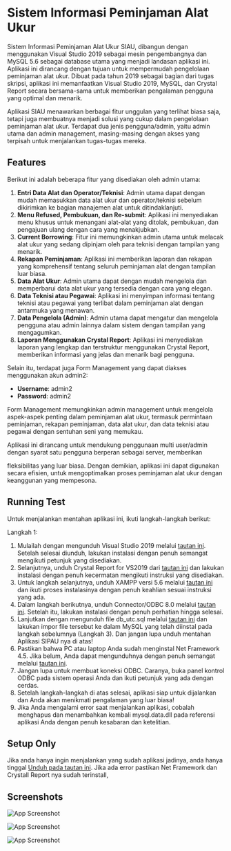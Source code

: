 # Sistem Informasi Peminjaman Alat Ukur
Sistem Informasi Peminjaman Alat Ukur SIAU, dibangun dengan menggunakan Visual Studio 2019 sebagai mesin pengembangnya dan MySQL 5.6 sebagai database utama yang menjadi landasan aplikasi ini. Aplikasi ini dirancang dengan tujuan untuk mempermudah pengelolaan peminjaman alat ukur. Dibuat pada tahun 2019 sebagai bagian dari tugas skripsi, aplikasi ini memanfaatkan Visual Studio 2019, MySQL, dan Crystal Report secara bersama-sama untuk memberikan pengalaman pengguna yang optimal dan menarik.

Aplikasi SIAU menawarkan berbagai fitur unggulan yang terlihat biasa saja, tetapi juga membuatnya menjadi solusi yang cukup dalam pengelolaan peminjaman alat ukur. Terdapat dua jenis pengguna/admin, yaitu admin utama dan admin management, masing-masing dengan akses yang terpisah untuk menjalankan tugas-tugas mereka.
## Features
Berikut ini adalah beberapa fitur yang disediakan oleh admin utama:

1. **Entri Data Alat dan Operator/Teknisi**: Admin utama dapat dengan mudah memasukkan data alat ukur dan operator/teknisi sebelum dikirimkan ke bagian manajemen alat untuk ditindaklanjuti.
2. **Menu Refused, Pembukuan, dan Re-submit**: Aplikasi ini menyediakan menu khusus untuk menangani alat-alat yang ditolak, pembukuan, dan pengajuan ulang dengan cara yang menakjubkan.
3. **Current Borrowing**: Fitur ini memungkinkan admin utama untuk melacak alat ukur yang sedang dipinjam oleh para teknisi dengan tampilan yang menarik.
4. **Rekapan Peminjaman**: Aplikasi ini memberikan laporan dan rekapan yang komprehensif tentang seluruh peminjaman alat dengan tampilan luar biasa.
5. **Data Alat Ukur**: Admin utama dapat dengan mudah mengelola dan memperbarui data alat ukur yang tersedia dengan cara yang elegan.
6. **Data Teknisi atau Pegawai**: Aplikasi ini menyimpan informasi tentang teknisi atau pegawai yang terlibat dalam peminjaman alat dengan antarmuka yang menawan.
7. **Data Pengelola (Admin)**: Admin utama dapat mengatur dan mengelola pengguna atau admin lainnya dalam sistem dengan tampilan yang mengagumkan.
8. **Laporan Menggunakan Crystal Report**: Aplikasi ini menyediakan laporan yang lengkap dan terstruktur menggunakan Crystal Report, memberikan informasi yang jelas dan menarik bagi pengguna.

Selain itu, terdapat juga Form Management yang dapat diakses menggunakan akun admin2:

- **Username**: admin2
- **Password**: admin2

Form Management memungkinkan admin management untuk mengelola aspek-aspek penting dalam peminjaman alat ukur, termasuk permintaan peminjaman, rekapan peminjaman, data alat ukur, dan data teknisi atau pegawai dengan sentuhan seni yang memukau.

Aplikasi ini dirancang untuk mendukung penggunaan multi user/admin dengan syarat satu pengguna berperan sebagai server, memberikan

 fleksibilitas yang luar biasa. Dengan demikian, aplikasi ini dapat digunakan secara efisien, untuk mengoptimalkan proses peminjaman alat ukur dengan keanggunan yang mempesona.
## Running Test
Untuk menjalankan mentahan aplikasi ini, ikuti langkah-langkah berikut:

Langkah 1:

1. Mulailah dengan mengunduh Visual Studio 2019 melalui [tautan ini](https://visualstudio.microsoft.com/vs/older-downloads/). Setelah selesai diunduh, lakukan instalasi dengan penuh semangat mengikuti petunjuk yang disediakan.
2. Selanjutnya, unduh Crystal Report for VS2019 dari [tautan ini](https://www.sap.com/cmp/td/sap-crystal-reports-developer-trial.html) dan lakukan instalasi dengan penuh kecermatan mengikuti instruksi yang disediakan.
3. Untuk langkah selanjutnya, unduh XAMPP versi 5.6 melalui [tautan ini](https://www.apachefriends.org/download.html) dan ikuti proses instalasinya dengan penuh keahlian sesuai instruksi yang ada.
4. Dalam langkah berikutnya, unduh Connector/ODBC 8.0 melalui [tautan ini](https://dev.mysql.com/downloads/connector/odbc/). Setelah itu, lakukan instalasi dengan penuh perhatian hingga selesai.
5. Lanjutkan dengan mengunduh file db_utc.sql melalui [tautan ini](https://drive.google.com/file/d/1qxTo2TYMQ5nyecRzg_pCuD7pTUUeIf3D/view?usp=sharing) dan lakukan impor file tersebut ke dalam MySQL yang telah diinstal pada langkah sebelumnya (Langkah 3). Dan jangan lupa unduh mentahan Aplikasi SIPAU nya di atas!
6. Pastikan bahwa PC atau laptop Anda sudah menginstal Net Framework 4.5. Jika belum, Anda dapat mengunduhnya dengan penuh semangat melalui [tautan ini](https://dotnet.microsoft.com/download/dotnet-framework/net45).
7. Jangan lupa untuk membuat koneksi ODBC. Caranya, buka panel kontrol ODBC pada sistem operasi Anda dan ikuti petunjuk yang ada dengan cerdas.
8. Setelah langkah-langkah di atas selesai, aplikasi siap untuk dijalankan dan Anda akan menikmati pengalaman yang luar biasa!
9. Jika Anda mengalami error saat menjalankan aplikasi, cobalah menghapus dan menambahkan kembali mysql.data.dll pada referensi aplikasi Anda dengan penuh kesabaran dan ketelitian.
## Setup Only
Jika anda hanya ingin menjalankan yang sudah aplikasi jadinya, anda hanya tinggal [Unduh pada tautan ini](https://drive.google.com/file/d/11WkGAbL_Y9qtiZEs5MwoRbaeGJ69eCe3/view?usp=sharing). Jika ada error pastikan Net Framework dan Crystall Report nya sudah terinstall,
## Screenshots

![App Screenshot](https://blogger.googleusercontent.com/img/b/R29vZ2xl/AVvXsEj8cCLkc2HcLSupKVKpsyrBA7ORl2YaLgq-MaMsz7nYVdNlMy6eZ_9meVQifCbUjwxSC0Q3gr1FpeK_ENyHovYQEYpTwh_dg_ASQg89A2tmERHrzcblarzo5fURg-o4pSPudPQJkYsQm4RprCIyWXOrPyQmxwWHLPWEMCvXFlk3EY5YVef-uYWalzlQNg/s1280/WhatsApp%20Image%202022-11-14%20at%2003.03.47.jpeg)

![App Screenshot](https://blogger.googleusercontent.com/img/b/R29vZ2xl/AVvXsEhIaC5gUvVow_rSFjcpO5kzhMT7KTY3hqKyo-Mgjw8xgh80r9H240dPdLiGq3eCr48S_rq3pwOx7pJgbv50qlt_enT11Hv16NGe4uuvaDreoKLnCSQQVTKPgqJo8CSZkNfOuITUYXr2PNa6tcFO6o5PC4g2__Lrm-gPJrRRFaAyDh1yG_iFLFMl7gO41Q/s1280/WhatsApp%20Image%202022-11-13%20at%2021.34.11.jpeg)

![App Screenshot](https://blogger.googleusercontent.com/img/b/R29vZ2xl/AVvXsEhZD7YFKnYhoS2gg6843dwNBpdiYm4F_2kzY3DVCjcIg991_3Tn_M0ziD7Er3vNbYR5HkfkJP-SLEBOdqMlw0Siz432vCb0TjnbOLDF2iXziqoGQON3V8Gv5-Y6uZ09gaQPv7UuNaonP839bSiHhqcLaP_RFHfX5tYInVhY3TeKrya553FDBtU3dnozKQ/s1280/WhatsApp%20Image%202022-11-13%20at%2023.34.09.jpeg)
